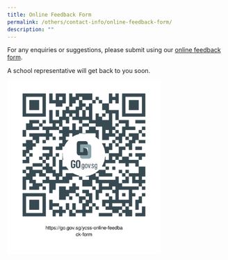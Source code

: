 ```yaml
---
title: Online Feedback Form
permalink: /others/contact-info/online-feedback-form/
description: ""
---
```

For any enquiries or suggestions, please submit using our [online feedback form](https://go.gov.sg/ycss-online-feedback-form).  
  
A school representative will get back to you soon.

<img src="/images/feedback%20form.png" 
    style="width:70%">
